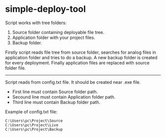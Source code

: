 # simple-deploy-tool

Script works with tree folders:
1. Source folder containing deployable file tree.
2. Application folder with your project files.
3. Backup folder.

Firstly script reads file tree from source folder, searches for analog files in application folder and tries to do a backup. 
A new backup folder is created for every deployment. 
Finally application files are replaced with source folder file. 

----------

Script reads from config.txt file. It should be created near .exe file.
- First line must contain Source folder path.
- Secound line must contain Application folder path.
- Third line must contain Backup folder path.

Example of config.txt file:
```
C:\Users\pc\Project\Source
C:\Users\pc\Project\Live
C:\Users\pc\Project\Backup
```